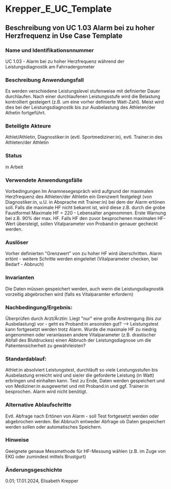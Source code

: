 # Krepper_E_UC_Template

## Beschreibung von UC 1.03 Alarm bei zu hoher Herzfrequenz in Use Case Template

### Name und Identifikationsnnummer 
UC 1.03 - Alarm bei zu hoher Herzfrequenz während der Leistungsdiagnostik am Fahrradergometer

### Beschreibung Anwendungsfall
Es werden verschiedene Leistungslevel stufenweise mit definierter Dauer durchlaufen. Nach einer durchlaufenen Leistungsstufe wird die Belastung kontrolliert gesteigert (z.B. um eine vorher definierte Watt-Zahl). Meist wird dies bei der Leistungsdiagnostik bis zur Ausbelastung des Athleten/der Athetin fortgeführt.

### Beteiligte Akteure
Athlet/Athletin, Diagnostiker:in (evtl. Sportmediziner:in), evtl. Trainer:in des Athleten/der Athletin

### Status
in Arbeit

### Verwendete Anwendungsfälle

Vorbedingungen
Im Anamnesegespräch wird aufgrund der maximalen Herzfrequenz des Athleten/der Athletin ein Grenzwert festgelegt (von Diagnostiker:in, u.U. in Absprache mit Trainer:in) bei dem der Alarm ertönen soll. Falls die maximale HF nicht bekannt ist, wird diese z.B. durch die grobe Faustformel Maximale HF = 220 - Lebensalter angenommen. Erste Warnung bei z.B. 90% der max. HF. Falls HF den zuvor besprochenen maximalen HF-Wert übersteigt, sollen Vitalparameter von Proband:in genauer gecheckt werden. 

### Auslöser
Vorher definierten "Grenzwert" von zu hoher HF wird überschritten. Alarm ertönt - weitere Schritte werden eingeleitet (Vitalparameter checken, bei Bedarf - Abbruch)


### Invarianten
Die Daten müssen gespeichert werden, auch wenn die Leistungsdiagnostik vorzeitig abgebrochen wird (falls es Vitalparamter erfordern)

### Nachbedingung/Ergebnis:
Überprüfen durch Arzt/Ärztin: Liegt "nur" eine große Anstrengung (bis zur Ausbelastung) vor - geht es Proband:in ansonsten gut? --> Leistungstest kann fortgesetzt werden trotz Alarm.
Wurde die maximale HF zu niedrig angenommen oder veranlassen andere Vitalparameter (z.B. drastischer Abfall des Blutdruckes) einen Abbruch der Leistungsdiagnose um die Patientensicherheit zu gewährleisten? 

### Standardablauf:
Athlet:in absolviert Leistungstest, durchläuft so viele Leistungsstufen bis Ausbelastung erreicht wird und sie/er die geforderte Leistung (in  Watt) erbringen und einhalten kann. Test zu Ende, Daten werden gespeichert und von Mediziner:in ausgewertet und mit Proband:in und ggf. Trainer:in besprochen. Alarm wird nicht benötigt.

### Alternative Ablaufschritte
Evtl. Abfrage nach Ertönen von Alarm - soll Test fortgesetzt werden oder abgebrochen werden. Bei Abbruch entweder Abfrage ob Daten gespeichert werden sollen oder automatisches Speichern.


### Hinweise
Geeignete genaue Messmethode für HF-Messung wählen (z.B. im Zuge von EKG oder zumindest mittels Brustgurt)


### Änderungsgeschichte
0.01; 17.01.2024, Elisabeth Krepper

